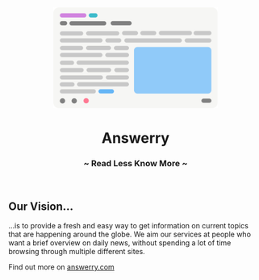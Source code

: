 <div align="center">
  <img src="images/article.svg" height="200" /><br>
  
  # <b>Answerry</b>
  
  ### ~ Read Less Know More ~
  <br>
</div>

## Our Vision...

...is to provide a fresh and easy way to get information on current topics that are happening around the globe.
We aim our services at people who want a brief overview on daily news, without spending a lot of time browsing through multiple different sites.

Find out more on [answerry.com](https://answerry.com)
